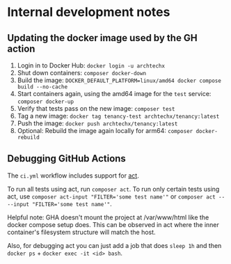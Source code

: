 # Internal development notes

## Updating the docker image used by the GH action

1. Login in to Docker Hub: `docker login -u archtechx`
1. Shut down containers: `composer docker-down`
1. Build the image: `DOCKER_DEFAULT_PLATFORM=linux/amd64 docker compose build --no-cache`
1. Start containers again, using the amd64 image for the `test` service: `composer docker-up`
1. Verify that tests pass on the new image: `composer test`
1. Tag a new image: `docker tag tenancy-test archtechx/tenancy:latest`
1. Push the image: `docker push archtechx/tenancy:latest`
1. Optional: Rebuild the image again locally for arm64: `composer docker-rebuild`

## Debugging GitHub Actions

The `ci.yml` workflow includes support for [act](https://github.com/nektos/act).

To run all tests using act, run `composer act`. To run only certain tests using act, use `composer act-input "FILTER='some test name'"` or `composer act -- --input "FILTER='some test name'"`.

Helpful note: GHA doesn't mount the project at /var/www/html like the docker compose setup does. This can be observed in act where the inner container's filesystem structure will match the host.

Also, for debugging act you can just add a job that does `sleep 1h` and then `docker ps` + `docker exec -it <id> bash`.

